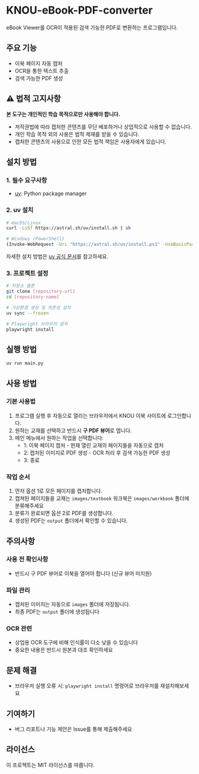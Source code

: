 # KNOU-eBook-PDF-converter

eBook Viewer를 OCR이 적용된 검색 가능한 PDF로 변환하는 프로그램입니다.

## 주요 기능

- 이북 페이지 자동 캡처
- OCR을 통한 텍스트 추출
- 검색 가능한 PDF 생성

## ⚠️ 법적 고지사항

**본 도구는 개인적인 학습 목적으로만 사용해야 합니다.**

- 저작권법에 따라 캡처한 콘텐츠를 무단 배포하거나 상업적으로 사용할 수 없습니다.
- 개인 학습 목적 외의 사용은 법적 제재를 받을 수 있습니다.
- 캡처한 콘텐츠의 사용으로 인한 모든 법적 책임은 사용자에게 있습니다.

## 설치 방법

### 1. 필수 요구사항

- [uv](https://docs.astral.sh/uv/): Python package manager

### 2. uv 설치

```bash
# macOS/Linux
curl -LsSf https://astral.sh/uv/install.sh | sh

# Windows (PowerShell)
(Invoke-WebRequest -Uri "https://astral.sh/uv/install.ps1" -UseBasicParsing).Content | pwsh -Command -
```

자세한 설치 방법은 [uv 공식 문서](https://docs.astral.sh/uv/getting-started/installation/)를 참고하세요.

### 3. 프로젝트 설정

```bash
# 저장소 클론
git clone [repository-url]
cd [repository-name]

# 가상환경 생성 및 의존성 설치
uv sync --frozen

# Playwright 브라우저 설치
playwright install
```

## 실행 방법

```bash
uv run main.py
```

## 사용 방법

### 기본 사용법

1. 프로그램 실행 후 자동으로 열리는 브라우저에서 KNOU 이북 사이트에 로그인합니다.
2. 원하는 교재를 선택하고 반드시 **구 PDF 뷰어**로 엽니다.
3. 메인 메뉴에서 원하는 작업을 선택합니다:
   - 1: 이북 페이지 캡처 - 현재 열린 교재의 페이지들을 자동으로 캡처
   - 2: 캡처된 이미지로 PDF 생성 - OCR 처리 후 검색 가능한 PDF 생성
   - 3: 종료

### 작업 순서

1. 먼저 옵션 1로 모든 페이지를 캡처합니다.
2. 캡쳐된 페이지들을 교재는 `images/textbook` 워크북은 `images/workbook` 폴더에 분류해주세요
3. 분류가 완료되면 옵션 2로 PDF를 생성합니다.
4. 생성된 PDF는 `output` 폴더에서 확인할 수 있습니다.

## 주의사항

### 사용 전 확인사항

- 반드시 구 PDF 뷰어로 이북을 열어야 합니다 (신규 뷰어 미지원)

### 파일 관리

- 캡처된 이미지는 자동으로 `images` 폴더에 저장됩니다.
- 최종 PDF는 `output` 폴더에 생성됩니다

### OCR 관련

- 상업용 OCR 도구에 비해 인식률이 다소 낮을 수 있습니다
- 중요한 내용은 반드시 원본과 대조 확인하세요

## 문제 해결

- 브라우저 실행 오류 시: `playwright install` 명령어로 브라우저를 재설치해보세요

## 기여하기

- 버그 리포트나 기능 제안은 Issue를 통해 제출해주세요

## 라이선스

이 프로젝트는 MIT 라이선스를 따릅니다.
